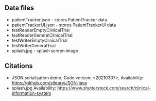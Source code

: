 ## Data files
- patientTracker.json - stores PatientTracker data
- patientTrackerUI.json - stores PatientTrackerUI data
- testReaderEmptyClinicalTrial
- testReaderGeneralClinicalTrial
- testWriterEmptyClinicalTrial
- testWriterGeneralTrial
- splash.jpg - splash screen image
## Citations
- JSON serialization demo, Code version: <20210307>, Availability: <https://github.com/stleary/JSON-java>
- splash.jpg Availability: <https://www.shutterstock.com/search/clinical-information-system>